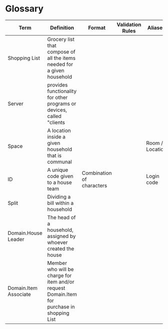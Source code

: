 # Glossary

| Term | Definition | Format | Validation Rules | Aliases|
| ----------- | ---------- | ----- | ---------------- | ------- |
| Shopping List | Grocery list that compose of all the items needed for a given household|  |  |  |
| Server | provides functionality for other programs or devices, called "clients |  |  |  |
| Space | A location inside a given household that is communal |  |  |  Room / Location |
| ID | A unique code given to a house team | Combination of characters |  | Login code |
| Split | Dividing a bill within a household |  |  |  |
| Domain.House Leader | The head of a household, assigned by whoever created the house |  |  |  |
|Domain.Item Associate|Member who will be charge for item and/or request Domain.Item for purchase in shopping List| | | |

